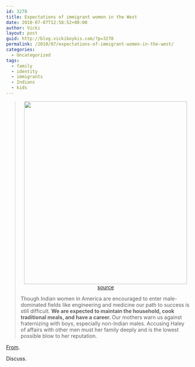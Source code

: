 ```yaml
---
id: 3278
title: Expectations of immigrant women in the West
date: 2010-07-07T12:58:52+00:00
author: Vicki
layout: post
guid: http://blog.vickiboykis.com/?p=3278
permalink: /2010/07/expectations-of-immigrant-women-in-the-west/
categories:
  - Uncategorized
tags:
  - family
  - identity
  - immigrants
  - Indians
  - kids
---
```

> <p style="text-align: center;">
>   <a href="http://blog.vickiboykis.com/wp-content/uploads/2010/07/indianamerican.jpg"><img class="aligncenter size-full wp-image-3279" title="indianamerican" src="http://blog.vickiboykis.com/wp-content/uploads/2010/07/indianamerican.jpg" alt="" width="445" height="500" /></a><a href="http://www.flickr.com/photos/kptyson/329172985/">source</a>
> </p>
> 
> <p style="text-align: left;">
>   Though Indian women in America are encouraged to enter male-dominated fields like engineering and medicine our path to success is still difficult. <strong>We are expected to maintain the household, cook traditional meals, and have a career. </strong>Our mothers warn us against fraternizing with boys, especially non-Indian males. Accusing Haley of affairs with other men must her family deeply and is the lowest possible blow to her reputation.
> </p>

[From](http://www.harpyness.com/2010/07/07/guest-post-sneha-goud-on-nikki-haley/).

Discuss.